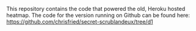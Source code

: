 This repository contains the code that powered the old, Heroku hosted heatmap. The code for the version running on Github can be found here: https://github.com/chrisfried/secret-scrublandeux/tree/d1
